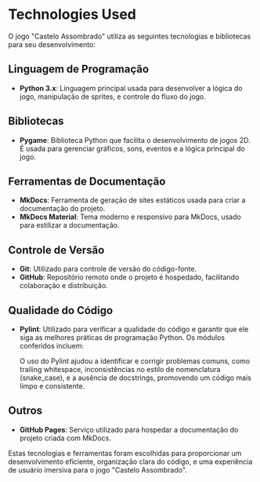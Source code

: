 # Technologies Used

O jogo "Castelo Assombrado" utiliza as seguintes tecnologias e bibliotecas para seu desenvolvimento:

## Linguagem de Programação

- **Python 3.x**: Linguagem principal usada para desenvolver a lógica do jogo, manipulação de sprites, e controle do fluxo do jogo.

## Bibliotecas

- **Pygame**: Biblioteca Python que facilita o desenvolvimento de jogos 2D. É usada para gerenciar gráficos, sons, eventos e a lógica principal do jogo.

## Ferramentas de Documentação

- **MkDocs**: Ferramenta de geração de sites estáticos usada para criar a documentação do projeto.
- **MkDocs Material**: Tema moderno e responsivo para MkDocs, usado para estilizar a documentação.

## Controle de Versão

- **Git**: Utilizado para controle de versão do código-fonte.
- **GitHub**: Repositório remoto onde o projeto é hospedado, facilitando colaboração e distribuição.

## Qualidade do Código

- **Pylint**: Utilizado para verificar a qualidade do código e garantir que ele siga as melhores práticas de programação Python. Os módulos conferidos incluem:

  O uso do Pylint ajudou a identificar e corrigir problemas comuns, como trailing whitespace, inconsistências no estilo de nomenclatura (snake_case), e a ausência de docstrings, promovendo um código mais limpo e consistente.


## Outros

- **GitHub Pages**: Serviço utilizado para hospedar a documentação do projeto criada com MkDocs.

Estas tecnologias e ferramentas foram escolhidas para proporcionar um desenvolvimento eficiente, organização clara do código, e uma experiência de usuário imersiva para o jogo "Castelo Assombrado".